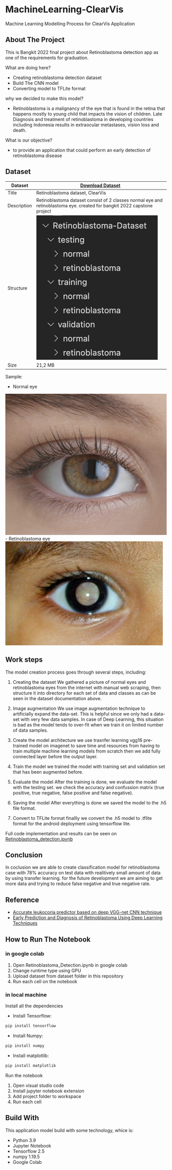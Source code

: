 # MachineLearning-ClearVis
Machine Learning Modelling Process for ClearVis Application

## About The Project 
This is Bangkit 2022 final project about Retinoblastoma detection app as one of the requirements for graduation.

What are doing here?
- Creating retinoblastoma detection dataset
- Build The CNN model
- Converting model to TFLite format

why we decided to make this model?
- Retinoblastoma is a malignancy of the eye that is found in the retina that happens mostly to young child that impacts the vision of children. Late Diagnosis and treatment of retinoblastoma in developing countries including Indonesia results in extraocular metastases, vision loss and death.

What is our objective?
- to provide an application that could perform an early detection of retinoblastoma disease

## Dataset
| Dataset | [Download Dataset](https://github.com/hugomuhammad/MachineLearning-ClearVis/blob/main/dataset/Retinoblastoma-Dataset.zip) |
| ------ | ------ |
| Title | Retinoblastoma dataset, ClearVis |
| Description | Retinoblastoma dataset consist of 2 classes normal eye and retinoblastoma eye. created for bangkit 2022 capstone project |
| Structure | <img src="https://github.com/hugomuhammad/MachineLearning-ClearVis/blob/main/assets/Screen%20Shot%202022-06-26%20at%2016.22.40.png"/> |
| Size | 21,2 MB |

Sample:
- Normal eye
<img src="https://github.com/hugomuhammad/MachineLearning-ClearVis/blob/main/assets/o-EYES-facebook.jpeg"/>
- Retinoblastoma eye
<img src="https://github.com/hugomuhammad/MachineLearning-ClearVis/blob/main/assets/Retinoblastoma_Kanan_2.jpg"/>

## Work steps
The model creation process goes through several steps, including:
1. Creating the dataset
We gathered a picture of normal eyes and retinoblastoma eyes from the internet with manual web scraping, then structure it into directory for each set of data and classes as can be seen in the dataset documentation above. 

2. Image augmentation
We use image augmentation technique to artificially expand the data-set. This is helpful since  we only had a data-set with very few data samples. In case of Deep Learning, this situation is bad as the model tends to over-fit when we train it on limited number of data samples.

3. Create the model architecture
we use trasnfer learning vgg16 pre-trained model on imagenet to save time and resources from having to train multiple machine learning models from scratch then we add fully connected layer before the output layer.

4. Train the model
we trained the model with training set and validation set that has been augmented before.

5. Evaluate the model
After the training is done, we evaluate the model with the testing set. we check the accuracy and confussion matrix  (true positive, true negative, false positive and false negative).

6. Saving the model
After everything is done we saved the model to the .h5 file format.

7. Convert to TFLite format
finallly we convert the .h5 model to .tflite format for the android deployment using tensorflow lite.

Full code implementation and results can be seen on [Retinoblastoma_detection.ipynb](https://github.com/hugomuhammad/MachineLearning-ClearVis/blob/main/Retinoblastoma_Detection.ipynb)

## Conclusion
In coclusion we are able to create classification model for retinoblastoma case with 78% accuracy on test data with realitively small amount of data by using transfer learning. for the future development we are aiming to get more data and trying to reduce false negative and true negative rate.

## Reference
- [Accurate leukocoria predictor based on deep VGG-net CNN technique](https://ietresearch.onlinelibrary.wiley.com/doi/full/10.1049/iet-ipr.2018.6656)
- [Early Prediction and Diagnosis of Retinoblastoma Using Deep Learning Techniques](https://arxiv.org/abs/2103.07622)

## How to Run The Notebook
### in google colab
1. Open Retinoblastoma_Detection.ipynb in google colab
2. Change runtime type using GPU
3. Upload dataset from dataset folder in this repository
4. Run each cell on the notebook

### in local machine
Install all the dependencies 
- Install Tensorflow:
```sh
pip install tensorflow
```
- Install Numpy:
 ```sh 
pip install numpy
  ```
- Install matplotlib:
```sh
pip install matplotlib
```
Run the notebook
1. Open visual studio code 
2. Install jupyter notebook extension
3. Add project folder to workspace
4. Run each cell

## Build With
This application model build with some technology, whice is:
- Python 3.9
- Jupyter Notebook
- Tensorflow 2.5
- numpy 1.19.5
- Google Colab








